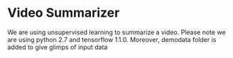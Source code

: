 # Video Summarizer 
We are using unsupervised learning to summarize a video. Please note we are using python 2.7 and tensorflow 1.1.0. 
Moreover, demodata folder is added to give glimps of input data